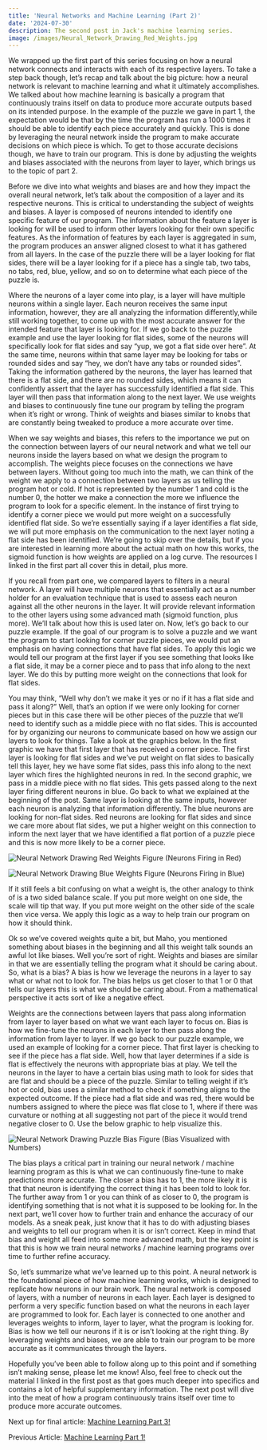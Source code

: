 ```yaml
---
title: 'Neural Networks and Machine Learning (Part 2)'
date: '2024-07-30'
description: The second post in Jack's machine learning series.
image: /images/Neural_Network_Drawing_Red_Weights.jpg
---
```


We wrapped up the first part of this series focusing on how a neural network connects and interacts with each of its respective layers. To take a step back though, let’s recap and talk about the big picture: how a neural network is relevant to machine learning and what it ultimately accomplishes. We talked about how machine learning is basically a program that continuously trains itself on data to produce more accurate outputs based on its intended purpose. In the example of the puzzle we gave in part 1, the expectation would be that by the time the program has run a 1000 times it should be able to identify each piece accurately and quickly. This is done by leveraging the neural network inside the program to make accurate decisions on which piece is which. To get to those accurate decisions though, we have to train our program. This is done by adjusting the weights and biases associated with the neurons from layer to layer, which brings us to the topic of part 2. 

Before we dive into what weights and biases are and how they impact the overall neural network, let’s talk about the composition of a layer and its respective neurons. This is critical to understanding the subject of weights and biases. A layer is composed of neurons intended to identify one specific feature of our program. The information about the feature a layer is looking for will be used to inform other layers looking for their own specific features. As the information of features by each layer is aggregated in sum, the program produces an answer aligned closest to what it has gathered from all layers. In the case of the puzzle there will be a layer looking for flat sides, there will be a layer looking for if a piece has a single tab, two tabs, no tabs, red, blue, yellow, and so on to determine what each piece of the puzzle is. 

Where the neurons of a layer come into play, is a layer will have multiple neurons within a single layer. Each neuron receives the same input information, however, they are all analyzing the information differently,while still working together, to come up with the most accurate answer for the intended feature that layer is looking for. If we go back to the puzzle example and use the layer looking for flat sides, some of the neurons will specifically look for flat sides and say “yup, we got a flat side over here”. At the same time, neurons within that same layer may be looking for tabs or rounded sides and say “hey, we don’t have any tabs or rounded sides”. Taking the information gathered by the neurons, the layer has learned that there is a flat side, and there are no rounded sides, which means it can confidently assert that the layer has successfully identified a flat side. This layer will then pass that information along to the next layer. We use weights and biases to continuously fine tune our program by telling the program when it’s right or wrong. Think of weights and biases similar to knobs that are constantly being tweaked to produce a more accurate over time. 

When we say weights and biases, this refers to the importance we put on the connection between layers of our neural network and what we tell our neurons inside the layers based on what we design the program to accomplish. The weights piece focuses on the connections we have between layers. Without going too much into the math, we can think of the weight we apply to a connection between two layers as us telling the program hot or cold. If hot is represented by the number 1 and cold is the number 0, the hotter we make a connection the more we influence the program to look for a specific element. In the instance of first trying to identify a corner piece we would put more weight on a successfully identified flat side. So we’re essentially saying if a layer identifies a flat side, we will put more emphasis on the communication to the next layer noting a flat side has been identified. We’re going to skip over the details, but if you are interested in learning more about the actual math on how this works, the sigmoid function is how weights are applied on a log curve. The resources I linked in the first part all cover this in detail, plus more.

If you recall from part one, we compared layers to filters in a neural network. A layer will have multiple neurons that essentially act as a number holder for an evaluation technique that is used to assess each neuron against all the other neurons in the layer. It will provide relevant information to the other layers using some advanced math (sigmoid function, plus more). We’ll talk about how this is used later  on. Now, let’s go back to our puzzle example. If the goal of our program is to solve a puzzle and we want the program to start looking for corner puzzle pieces, we would put an emphasis on having connections that have flat sides. To apply this logic we would tell our program at the first layer if you see something that looks like a flat side, it may be a corner piece and to pass that info along to the next layer. We do this by putting more weight on the connections that look for flat sides. 

You may think, “Well why don’t we make it yes or no if it has a flat side and pass it along?” Well, that’s an option if we were only looking for corner pieces but in this case there will be other pieces of the puzzle that we’ll need to identify such as a middle piece with no flat sides. This is accounted for by organizing our neurons to communicate based on how we assign our layers to look for things. Take a look at the graphics below. In the first graphic we have that first layer that has received a corner piece. The first layer is looking for flat sides and we’ve put weight on flat sides to basically tell this layer, hey we have some flat sides, pass this info along to the next layer which fires the highlighted neurons in red. In the second graphic, we pass in a middle piece with no flat sides. This gets passed along to the next layer firing different neurons in blue. Go back to what we explained at the beginning of the post. Same layer is looking at the same inputs, however each neuron is analyzing that information differently. The blue neurons are looking for non-flat sides. Red neurons are looking for flat sides and since we care more about flat sides, we put a higher weight on this connection to inform the next layer that we have identified a flat portion of a puzzle piece and this is now more likely to be a corner piece.

![Neural Network Drawing Red Weights](/images/Neural_Network_Drawing_Red_Weights.jpg "Neural Network Drawing Red Weights") Figure (Neurons Firing in Red)

![Neural Network Drawing Blue Weights](/images/Neural_Network_Drawing_Blue_Weights.jpg "Neural Network Drawing Blue Weights") Figure (Neurons Firing in Blue)

If it still feels a bit confusing on what a weight is, the other analogy to think of is a two sided balance scale. If you put more weight on one side, the scale will tip that way. If you put more weight on the other side of the scale then vice versa. We apply this logic as a way to help train our program on how it should think. 

Ok so we’ve covered weights quite a bit, but Maho, you mentioned something about biases in the beginning and all this weight talk sounds an awful lot like biases. Well you’re sort of right. Weights and biases are similar in that we are essentially telling the program what it should be caring about. So, what is a bias? A bias is how we leverage the neurons in a layer to say what or what not to look for. The bias helps us get closer to that 1 or 0 that tells our layers this is what we should be caring about. From a mathematical perspective it acts sort of like a negative effect. 

Weights are the connections between layers that pass along information from layer to layer based on what we want each layer to focus on. Bias is how we fine-tune the neurons in each layer to then pass along the information from layer to layer. If we go back to our puzzle example, we used an example of looking for a corner piece. That first layer is checking to see if the piece has a flat side. Well, how that layer determines if a side is flat is effectively the neurons with appropriate bias at play. We tell the neurons in the layer to have a certain bias using math to look for sides that are flat and should be a piece of the puzzle. Similar to telling weight if it’s hot or cold, bias uses a similar method to check if something aligns to the expected outcome. If the piece had a flat side and was red, there would be numbers assigned to where the piece was flat close to 1, where if there was curvature or nothing at all suggesting not part of the piece it would trend negative closer to 0. Use the below graphic to help visualize this.   

![Neural Network Drawing Puzzle Bias](/images/Neural_Network_Drawing_Puzzle_Bias.jpg "Neural Network Drawing Puzzle Bias") Figure (Bias Visualized with Numbers)

The bias plays a critical part in training our neural network / machine learning program as this is what we can continuously fine-tune to make predictions more accurate. The closer a bias has to 1, the more likely it is that that neuron is identifying the correct thing it has been told to look for. The further away from 1 or you can think of as closer to 0, the program is identifying something that is not what it is supposed to be looking for. In the next part, we’ll cover how to further train and enhance the accuracy of our models. As a sneak peak, just know that it has to do with adjusting biases and weights to tell our program when it is or isn’t correct. Keep in mind that bias and weight all feed into some more advanced math, but the key point is that this is how we train neural networks / machine learning programs over time to further refine accuracy. 

So, let’s summarize what we’ve learned up to this point. A neural network is the foundational piece of how machine learning works, which is designed to replicate how neurons in our brain work. The neural network is composed of layers, with a number of neurons in each layer. Each layer is designed to perform a very specific function based on what the neurons in each layer are programmed to look for. Each layer is connected to one another and leverages weights to inform, layer to layer, what the program is looking for. Bias is how we tell our neurons if it is or isn’t looking at the right thing. By leveraging weights and biases, we are able to train our program to be more accurate as it communicates through the layers. 

Hopefully you’ve been able to follow along up to this point and if something isn’t making sense, please let me know! Also, feel free to check out the material I linked in the first post as that goes much deeper into specifics and contains a lot of helpful supplementary information. The next post will dive into the meat of how a program continuously trains itself over time to produce more accurate outcomes.

Next up for final article: [Machine Learning Part 3!](https://mahoscorner.com/posts/Machine_Learning_Part_Three)

Previous Article: [Machine Learning Part 1!](https://mahoscorner.com/posts/Machine_Learning_Part_One)